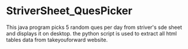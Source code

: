 # StriverSheet_QuesPicker
This java program picks 5 random ques per day from striver's sde sheet and displays it on desktop.
the python script is used to extract all html tables data from takeyouforward website.
